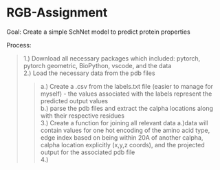 # RGB-Assignment
Goal: Create a simple SchNet model to predict protein properties 

Process: 
 > 1.) Download all necessary packages which included: pytorch, pytorch geometric, BioPython, vscode, and the data \
 > 2.) Load the necessary data from the pdb files 
  >> a.) Create a .csv from the labels.txt file (easier to manage for myself) - the values associated with the labels represent the predicted output values \
    b.) parse the pdb files and extract the calpha locations along with their respective residues \
3.) Create a function for joining all relevant data
>  > a.)data will contain values for one hot encoding of the amino acid type, edge index based on being within 20A of another calpha, calpha location explicitly (x,y,z coords), and the projected output for the associated pdb file \
> 4.) 
